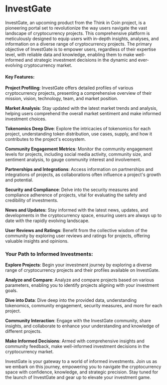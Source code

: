 # InvestGate

InvestGate, an upcoming product from the Think in Coin project, is a pioneering portal set to revolutionize the way users navigate the vast landscape of cryptocurrency projects. This comprehensive platform is meticulously designed to equip users with in-depth insights, analyses, and information on a diverse range of cryptocurrency projects. The primary objective of InvestGate is to empower users, regardless of their expertise level, with reliable data and knowledge, enabling them to make well-informed and strategic investment decisions in the dynamic and ever-evolving cryptocurrency market.

#### **Key Features:**

**Project Profiling**: InvestGate offers detailed profiles of various cryptocurrency projects, presenting a comprehensive overview of their mission, vision, technology, team, and market position.

**Market Analysis**: Stay updated with the latest market trends and analysis, helping users comprehend the overall market sentiment and make informed investment choices.

**Tokenomics Deep Dive**: Explore the intricacies of tokenomics for each project, understanding token distribution, use cases, supply, and how it contributes to the project's ecosystem.

**Community Engagement Metrics**: Monitor the community engagement levels for projects, including social media activity, community size, and sentiment analysis, to gauge community interest and involvement.

**Partnerships and Integrations**: Access information on partnerships and integrations of projects, as collaborations often influence a project's growth and potential.

**Security and Compliance**: Delve into the security measures and compliance adherence of projects, vital for evaluating the safety and credibility of investments.

**News and Updates:** Stay informed with the latest news, updates, and developments in the cryptocurrency space, ensuring users are always up to date with the rapidly evolving landscape.

**User Reviews and Ratings**: Benefit from the collective wisdom of the community by exploring user reviews and ratings for projects, offering valuable insights and opinions.&#x20;

### Your Path to Informed Investments:

**Explore Projects**: Begin your investment journey by exploring a diverse range of cryptocurrency projects and their profiles available on InvestGate.

**Analyze and Compare**: Analyze and compare projects based on various parameters, enabling you to identify projects aligning with your investment goals.

**Dive into Data**: Dive deep into the provided data, understanding tokenomics, community engagement, security measures, and more for each project.

**Community Interaction**: Engage with the InvestGate community, share insights, and collaborate to enhance your understanding and knowledge of different projects.

**Make Informed Decisions**: Armed with comprehensive insights and community feedback, make well-informed investment decisions in the cryptocurrency market.

InvestGate is your gateway to a world of informed investments. Join us as we embark on this journey, empowering you to navigate the cryptocurrency space with confidence, knowledge, and strategic precision. Stay tuned for the launch of InvestGate and gear up to elevate your investment game.
